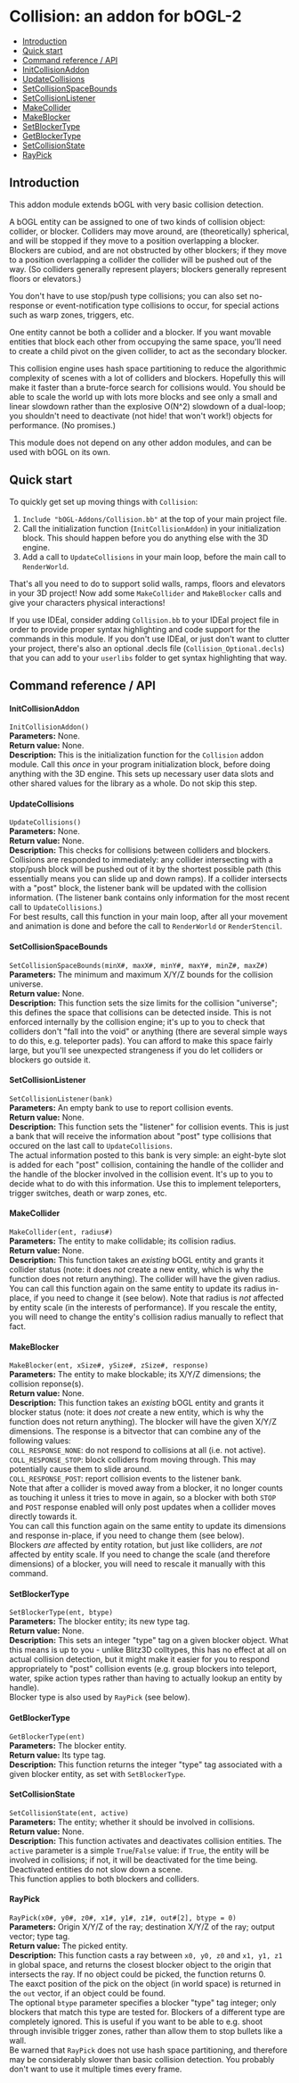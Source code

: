
# Collision: an addon for bOGL-2 #

* [Introduction](#introduction)
* [Quick start](#quick-start)
* [Command reference / API](#command-reference--api)
 * [InitCollisionAddon](#initcollisionaddon)
 * [UpdateCollisions](#updatecollisions)
 * [SetCollisionSpaceBounds](#setcollisionspacebounds)
 * [SetCollisionListener](#setcollisionlistener)
 * [MakeCollider](#makecollider)
 * [MakeBlocker](#makeblocker)
 * [SetBlockerType](#setblockertype)
 * [GetBlockerType](#getblockertype)
 * [SetCollisionState](#setcollisionstate)
 * [RayPick](#raypick)

## <span id="intro"/>Introduction ##

This addon module extends bOGL with very basic collision detection.

A bOGL entity can be assigned to one of two kinds of collision object: collider, or blocker. Colliders may move around, are (theoretically) spherical, and will be stopped if they move to a position overlapping a blocker. Blockers are cubiod, and are not obstructed by other blockers; if they move to a position overlapping a collider the collider will be pushed out of the way. (So colliders generally represent players; blockers generally represent floors or elevators.)

You don't have to use stop/push type collisions; you can also set no-response or event-notification type collisions to occur, for special actions such as warp zones, triggers, etc.

One entity cannot be both a collider and a blocker. If you want movable entities that block each other from occupying the same space, you'll need to create a child pivot on the given collider, to act as the secondary blocker.

This collision engine uses hash space partitioning to reduce the algorithmic complexity of scenes with a lot of colliders and blockers. Hopefully this will make it faster than a brute-force search for collisions would. You should be able to scale the world up with lots more blocks and see only a small and linear slowdown rather than the explosive O(N^2) slowdown of a dual-loop; you shouldn't need to deactivate (not hide! that won't work!) objects for performance. (No promises.)

This module does not depend on any other addon modules, and can be used with bOGL on its own.

## <span id="quickstart"/>Quick start ##

To quickly get set up moving things with `Collision`:

1. `Include "bOGL-Addons/Collision.bb"` at the top of your main project file.
1. Call the initialization function (`InitCollisionAddon`) in your initialization block. This should happen before you do anything else with the 3D engine.
1. Add a call to `UpdateCollisions` in your main loop, before the main call to `RenderWorld`.

That's all you need to do to support solid walls, ramps, floors and elevators in your 3D project! Now add some `MakeCollider` and `MakeBlocker` calls and give your characters physical interactions!

If you use IDEal, consider adding `Collision.bb` to your IDEal project file in order to provide proper syntax highlighting and code support for the commands in this module. If you don't use IDEal, or just don't want to clutter your project, there's also an optional .decls file (`Collision_Optional.decls`) that you can add to your `userlibs` folder to get syntax highlighting that way.

## <span id="command-reference--api"/>Command reference / API ##

#### <span id="initcollisionaddon" />InitCollisionAddon ####
`InitCollisionAddon()`  
**Parameters:** None.  
**Return value:** None.  
**Description:** This is the initialization function for the `Collision` addon module. Call this *once* in your program initialization block, before doing anything with the 3D engine. This sets up necessary user data slots and other shared values for the library as a whole. Do not skip this step.  

#### <span id="updatecollisions" />UpdateCollisions ####
`UpdateCollisions()`  
**Parameters:** None.  
**Return value:** None.  
**Description:** This checks for collisions between colliders and blockers. Collisions are responded to immediately: any collider intersecting with a stop/push block will be pushed out of it by the shortest possible path (this essentially means you can slide up and down ramps). If a collider intersects with a "post" block, the listener bank will be updated with the collision information. (The listener bank contains only information for the most recent call to `UpdateCollisions`.)  
For best results, call this function in your main loop, after all your movement and animation is done and before the call to `RenderWorld` or `RenderStencil`.  

#### <span id="SetCollisionSpaceBounds" />SetCollisionSpaceBounds ####
`SetCollisionSpaceBounds(minX#, maxX#, minY#, maxY#, minZ#, maxZ#)`  
**Parameters:** The minimum and maximum X/Y/Z bounds for the collision universe.  
**Return value:** None.  
**Description:** This function sets the size limits for the collision "universe"; this defines the space that collisions can be detected inside. This is not enforced internally by the collision engine; it's up to you to check that colliders don't "fall into the void" or anything (there are several simple ways to do this, e.g. teleporter pads). You can afford to make this space fairly large, but you'll see unexpected strangeness if you do let colliders or blockers go outside it.  

#### <span id="SetCollisionListener" />SetCollisionListener ####
`SetCollisionListener(bank)`  
**Parameters:** An empty bank to use to report collision events.  
**Return value:** None.  
**Description:** This function sets the "listener" for collision events. This is just a bank that will receive the information about "post" type collisions that occured on the last call to `UpdateCollisions`.  
The actual information posted to this bank is very simple: an eight-byte slot is added for each "post" collision, containing the handle of the collider and the handle of the blocker involved in the collision event. It's up to you to decide what to do with this information. Use this to implement teleporters, trigger switches, death or warp zones, etc.  

#### <span id="makecollider" />MakeCollider ####
`MakeCollider(ent, radius#)`  
**Parameters:** The entity to make collidable; its collision radius.  
**Return value:** None.  
**Description:** This function takes an *existing* bOGL entity and grants it collider status (note: it does *not* create a new entity, which is why the function does not return anything). The collider will have the given radius.  
You can call this function again on the same entity to update its radius in-place, if you need to change it (see below).
Note that radius is *not* affected by entity scale (in the interests of performance). If you rescale the entity, you will need to change the entity's collision radius manually to reflect that fact.  

#### <span id="makeblocker" />MakeBlocker ####
`MakeBlocker(ent, xSize#, ySize#, zSize#, response)`  
**Parameters:** The entity to make blockable; its X/Y/Z dimensions; the collision reponse(s).  
**Return value:** None.  
**Description:** This function takes an *existing* bOGL entity and grants it blocker status (note: it does *not* create a new entity, which is why the function does not return anything). The blocker will have the given X/Y/Z dimensions. The response is a bitvector that can combine any of the following values:  
`COLL_RESPONSE_NONE`: do not respond to collisions at all (i.e. not active).  
`COLL_RESPONSE_STOP`: block colliders from moving through. This may potentially cause them to slide around.  
`COLL_RESPONSE_POST`: report collision events to the listener bank.  
Note that after a collider is moved away from a blocker, it no longer counts as touching it unless it tries to move in again, so a blocker with both `STOP` and `POST` response enabled will only post updates when a collider moves directly towards it.  
You can call this function again on the same entity to update its dimensions and response in-place, if you need to change them (see below).  
Blockers *are* affected by entity rotation, but just like colliders, are *not* affected by entity scale. If you need to change the scale (and therefore dimensions) of a blocker, you will need to rescale it manually with this command.  

#### <span id="setblockertype" />SetBlockerType ####
`SetBlockerType(ent, btype)`  
**Parameters:** The blocker entity; its new type tag.  
**Return value:** None.  
**Description:** This sets an integer "type" tag on a given blocker object. What this means is up to you - unlike Blitz3D colltypes, this has no effect at all on actual collision detection, but it might make it easier for you to respond appropriately to "post" collision events (e.g. group blockers into teleport, water, spike action types rather than having to actually lookup an entity by handle).  
Blocker type is also used by `RayPick` (see below).  

#### <span id="getblockertype" />GetBlockerType ####
`GetBlockerType(ent)`  
**Parameters:** The blocker entity.  
**Return value:** Its type tag.  
**Description:** This function returns the integer "type" tag associated with a given blocker entity, as set with `SetBlockerType`.  

#### <span id="setcollisionstate" />SetCollisionState ####
`SetCollisionState(ent, active)`  
**Parameters:** The entity; whether it should be involved in collisions.  
**Return value:** None.  
**Description:** This function activates and deactivates collision entities. The `active` parameter is a simple `True`/`False` value: if `True`, the entity will be involved in collisions; if not, it will be deactivated for the time being. Deactivated entities do not slow down a scene.  
This function applies to both blockers and colliders.  

#### <span id="raypick" />RayPick ####
`RayPick(x0#, y0#, z0#, x1#, y1#, z1#, out#[2], btype = 0)`  
**Parameters:** Origin X/Y/Z of the ray; destination X/Y/Z of the ray; output vector; type tag.  
**Return value:** The picked entity.  
**Description:** This function casts a ray between `x0, y0, z0` and `x1, y1, z1` in global space, and returns the closest blocker object to the origin that intersects the ray. If no object could be picked, the function returns 0.  
The eaxct position of the pick on the object (in world space) is returned in the `out` vector, if an object could be found.  
The optional `btype` parameter specifies a blocker "type" tag integer; only blockers that match this type are tested for. Blockers of a different type are completely ignored. This is useful if you want to be able to e.g. shoot through invisible trigger zones, rather than allow them to stop bullets like a wall.  
Be warned that `RayPick` does not use hash space partitioning, and therefore may be considerably slower than basic collision detection. You probably don't want to use it multiple times every frame.  

